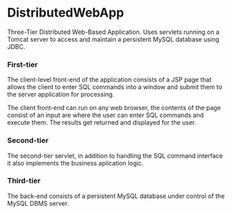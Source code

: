 # DistributedWebApp

Three-Tier Distributed Web-Based Application. Uses servlets running on a Tomcat server to access and maintain a persistent MySQL database using JDBC.

### First-tier

The client-level front-end of the application consists of a JSP page that allows the client to enter SQL commands into a window and submit them to the server application for processing. 

The client front-end can run on any web browser, the contents of the page consist of an input are where the user can enter SQL commands and execute them. The results get returned and displayed for the user. 


### Second-tier

The second-tier servlet, in addition to handling the SQL command interface it also implements the business aplication logic. 


### Third-tier

The back-end consists of a persistent MySQL database under control of the MySQL DBMS server.

